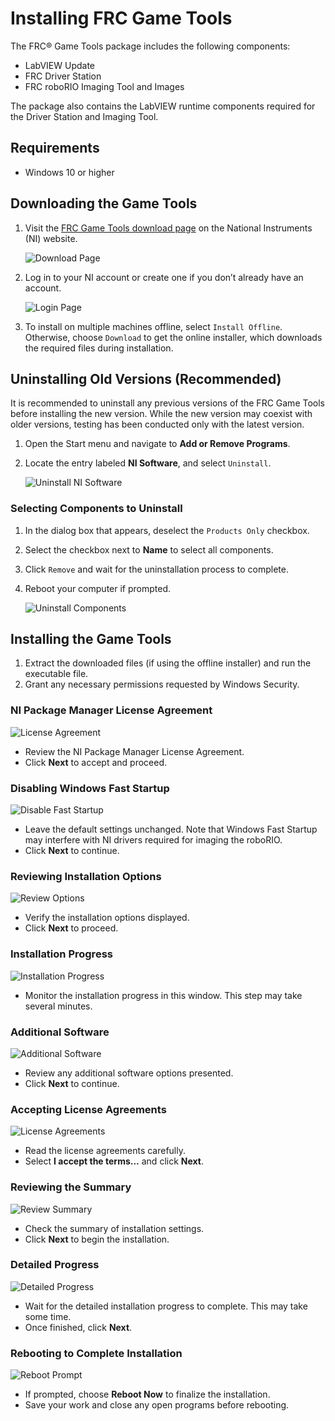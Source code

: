 # Installing FRC Game Tools

The FRC® Game Tools package includes the following components:

- LabVIEW Update
- FRC Driver Station
- FRC roboRIO Imaging Tool and Images

The package also contains the LabVIEW runtime components required for the Driver Station and Imaging Tool.

## Requirements

- Windows 10 or higher

## Downloading the Game Tools

1. Visit the [FRC Game Tools download page](https://www.ni.com/en/support/downloads/drivers/download.frc-game-tools.html) on the National Instruments (NI) website.

   ![Download Page](/install/image-3.png)

2. Log in to your NI account or create one if you don’t already have an account.

   ![Login Page](/install/image-4.png)

3. To install on multiple machines offline, select `Install Offline`. Otherwise, choose `Download` to get the online installer, which downloads the required files during installation.

## Uninstalling Old Versions (Recommended)

It is recommended to uninstall any previous versions of the FRC Game Tools before installing the new version. While the new version may coexist with older versions, testing has been conducted only with the latest version.

1. Open the Start menu and navigate to **Add or Remove Programs**.
2. Locate the entry labeled **NI Software**, and select `Uninstall`.

   ![Uninstall NI Software](/install/image-5.png)

### Selecting Components to Uninstall

1. In the dialog box that appears, deselect the `Products Only` checkbox.
2. Select the checkbox next to **Name** to select all components.
3. Click `Remove` and wait for the uninstallation process to complete.
4. Reboot your computer if prompted.

   ![Uninstall Components](/install/image-6.png)

## Installing the Game Tools

1. Extract the downloaded files (if using the offline installer) and run the executable file.
2. Grant any necessary permissions requested by Windows Security.

### NI Package Manager License Agreement

![License Agreement](/install/image-7.png)

- Review the NI Package Manager License Agreement.
- Click **Next** to accept and proceed.

### Disabling Windows Fast Startup

![Disable Fast Startup](/install/image-8.png)

- Leave the default settings unchanged. Note that Windows Fast Startup may interfere with NI drivers required for imaging the roboRIO.
- Click **Next** to continue.

### Reviewing Installation Options

![Review Options](/install/image-9.png)

- Verify the installation options displayed.
- Click **Next** to proceed.

### Installation Progress

![Installation Progress](/install/image-10.png)

- Monitor the installation progress in this window. This step may take several minutes.

### Additional Software

![Additional Software](/install/image-11.png)

- Review any additional software options presented.
- Click **Next** to continue.

### Accepting License Agreements

![License Agreements](/install/image-12.png)

- Read the license agreements carefully.
- Select **I accept the terms...** and click **Next**.

### Reviewing the Summary

![Review Summary](/install/image-13.png)

- Check the summary of installation settings.
- Click **Next** to begin the installation.

### Detailed Progress

![Detailed Progress](/install/image-14.png)

- Wait for the detailed installation progress to complete. This may take some time.
- Once finished, click **Next**.

### Rebooting to Complete Installation

![Reboot Prompt](/install/image-15.png)

- If prompted, choose **Reboot Now** to finalize the installation.
- Save your work and close any open programs before rebooting.
